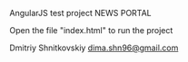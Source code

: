 AngularJS test project NEWS PORTAL

Open the file "index.html" to run the project

Dmitriy Shnitkovskiy
dima.shn96@gmail.com
